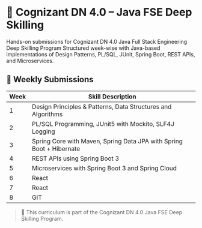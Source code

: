 # 🚀 Cognizant DN 4.0 – Java FSE Deep Skilling 
Hands-on submissions for Cognizant DN 4.0 Java Full Stack Engineering Deep Skilling Program
Structured week-wise with Java-based implementations of Design Patterns, PL/SQL, JUnit, Spring Boot, REST APIs, and Microservices.

## 📅 Weekly Submissions

| Week | Skill Description                                                 |
|------|---------------------------------------------------------------------|
| 1    | Design Principles & Patterns, Data Structures and Algorithms       |
| 2    | PL/SQL Programming, JUnit5 with Mockito, SLF4J Logging             |
| 3    | Spring Core with Maven, Spring Data JPA with Spring Boot + Hibernate |
| 4    | REST APIs using Spring Boot 3                                      |
| 5    | Microservices with Spring Boot 3 and Spring Cloud                  |
| 6    | React             |
| 7    | React                   |
| 8    | GIT                   |

> 📌 This curriculum is part of the Cognizant DN 4.0 Java FSE Deep Skilling Program.
